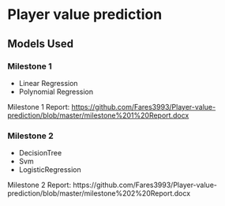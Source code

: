 # Player value prediction

## Models Used

### Milestone 1

<ul>
  <li>Linear Regression</li>
  <li>Polynomial Regression</li>
</ul>

Milestone 1 Report: https://github.com/Fares3993/Player-value-prediction/blob/master/milestone%201%20Report.docx

### Milestone 2
<ul>
  <li>DecisionTree</li>
  <li>Svm</li>
  <li>LogisticRegression</li>
</ul>
Milestone 2 Report: https://github.com/Fares3993/Player-value-prediction/blob/master/milestone%202%20Report.docx
